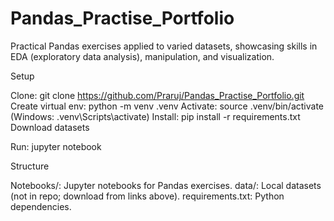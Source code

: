 # Pandas_Practise_Portfolio
Practical Pandas exercises applied to varied datasets, showcasing skills in EDA (exploratory data analysis), manipulation, and visualization.

Setup

Clone: git clone https://github.com/Praruj/Pandas_Practise_Portfolio.git
Create virtual env: python -m venv .venv
Activate: source .venv/bin/activate (Windows: .venv\Scripts\activate)
Install: pip install -r requirements.txt
Download datasets 


Run: jupyter notebook

Structure

Notebooks/: Jupyter notebooks for Pandas exercises.
data/: Local datasets (not in repo; download from links above).
requirements.txt: Python dependencies.

